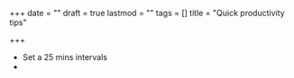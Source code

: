 +++
date = ""
draft = true
lastmod = ""
tags = []
title = "Quick productivity tips"

+++
* Set a 25 mins intervals
* 